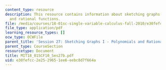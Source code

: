 ```yaml
---
content_type: resource
description: This resource contains information about sketching graphs I - polynomials
  and rational functions.
file: /media/courses/18-01sc-single-variable-calculus-fall-2010/e30fefcc2e2529651ee6eebc8d7f664a_MIT18_01SCF10_Ses27b.pdf
file_type: application/pdf
learning_resource_types: []
ocw_type: OCWFile
parent_title: 'Session 27: Sketching Graphs I - Polynomials and Rational Functions'
parent_type: CourseSection
resourcetype: Document
title: MIT18_01SCF10_Ses27b.pdf
uid: e30fefcc-2e25-2965-1ee6-eebc8d7f664a
---
```

